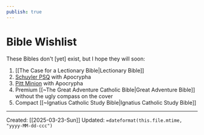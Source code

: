 ```yaml
---
publish: true
---
```


# Bible Wishlist

These Bibles don't [yet] exist, but I hope they will soon: 
1. [[The Case for a Lectionary Bible|Lectionary Bible]]
2. [Schuyler PSQ](https://evangelicalbible.com/schuyler-personal-size-quentel-esv/) with Apocrypha  
3. [Pitt Minion](https://www.cambridge.org/bibles/all-titles/esv-pitt-minion-reference-bible-black-goatskin-leather-red-letter-text-es446xr?format=BG) with Apocrypha  
4. Premium [[~The Great Adventure Catholic Bible|Great Adventure Bible]] without the ugly compass on the cover 
5. Compact [[~Ignatius Catholic Study Bible|Ignatius Catholic Study Bible]]

---
Created: [[2025-03-23-Sun]]
Updated: `=dateformat(this.file.mtime, "yyyy-MM-dd-ccc")`
